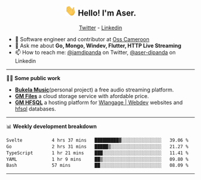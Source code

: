 <h2 align="center"> <img src="https://github.com/gabriel-TheCode/gabriel-TheCode/blob/master/gifs/Hi.gif" width="30px"> Hello! I'm Aser.</h2>
<p align="center">
  <a href="https://twitter.com/iamdipanda">Twitter</a> - 
  <a href="https://www.linkedin.com/in/aser-dipanda/">Linkedin</a>
</p>


- 🔭 Software engineer and contributor at [Oss Cameroon](https://github.com/osscameroon)
- 💬 Ask me about **Go, Mongo, Windev, Flutter, HTTP Live Streaming**
- 📫 How to reach me: [@iamdipanda](https://twitter.com/iamdipanda) on Twitter, [@aser-dipanda](https://www.linkedin.com/in/aser-dipanda/) on Linkedin

-------

👨‍💻 **Some public work**

- **[Bukela Music](https://music.bukela.co)**(personal project) a free audio streaming platform. 
- **[GM Files](https://gamesmania.io)** a cloud storage service with afordable price.
- **[GM HFSQL](https://gamesmania.io)** a hosting platform for [Wlangage | Webdev](https://pcsoft.fr/webdev/index.html) websites and [hfsql](https://pcsoft.fr/accueilpub/hfsql.htm) databases.
-------

📊 **Weekly development breakdown**

<!--START_SECTION:waka-->

```txt
Svelte           4 hrs 37 mins   █████████▓░░░░░░░░░░░░░░░   39.06 %
Go               2 hrs 31 mins   █████▒░░░░░░░░░░░░░░░░░░░   21.27 %
TypeScript       1 hr 21 mins    ███░░░░░░░░░░░░░░░░░░░░░░   11.41 %
YAML             1 hr 9 mins     ██▒░░░░░░░░░░░░░░░░░░░░░░   09.80 %
Bash             57 mins         ██░░░░░░░░░░░░░░░░░░░░░░░   08.09 %
```

<!--END_SECTION:waka-->

-------
